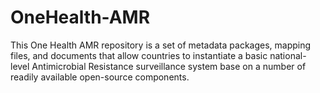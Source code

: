 # OneHealth-AMR
This One Health AMR repository is a set of metadata packages, mapping files, and documents that allow countries to instantiate a basic national-level Antimicrobial Resistance surveillance system base on a number of readily available open-source components. 
